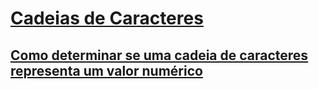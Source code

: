 # [Cadeias de Caracteres](index.md)
## [Como determinar se uma cadeia de caracteres representa um valor numérico](how-to-determine-whether-a-string-represents-a-numeric-value.md)
